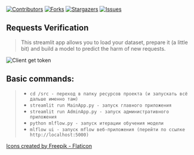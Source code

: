 <!--
*** I took another user's excellent readme as the basis, 
*** because you have to start somewhere! Many thanks 
*** to him for providing the material 🙂
*** https://github.com/othneildrew/Best-README-Template
-->


<!-- PROJECT SHIELDS -->
[![Contributors][contributors-shield]][contributors-url]
[![Forks][forks-shield]][forks-url]
[![Stargazers][stars-shield]][stars-url]
[![Issues][issues-shield]][issues-url]

<!--Entity Manager-->
## Requests Verification

> This streamlit app allows you to load your dataset, prepare it (a little bit) and build a model to predict the harm of new requests.

![Client get token](https://github.com/OneWayDream/Requests_Verification/blob/main/images/application_image.png?raw=true)

## Basic commands:
> * `cd /src - переход в папку ресурсов проекта (и запускать всё дальше именно там)`
> * `streamlit run MainApp.py - запуск главного приложения`
> * `streamlit run AdminApp.py - запуск административного приложения`
> * `python mlflow.py - запуск итерации обучения модели`
> * `mlflow ui - запуск mflow веб-приложения (перейти по ссылке http://localhost:5000)`


<a href="https://www.flaticon.com/free-icons/male" title="Icons source">Icons created by Freepik - Flaticon</a>

<!-- MARKDOWN LINKS-->
<!-- https://www.markdownguide.org/basic-syntax/#reference-style-links -->
[contributors-shield]: https://img.shields.io/github/contributors/OneWayDream/Java-Projects.svg?style=for-the-badge
[contributors-url]: https://github.com/OneWayDream/Java-projects/graphs/contributors
[forks-shield]: https://img.shields.io/github/forks/OneWayDream/Java-Projects.svg?style=for-the-badge
[forks-url]: https://github.com/OneWayDream/Java-projects/network/members
[stars-shield]: https://img.shields.io/github/stars/OneWayDream/Java-Projects.svg?style=for-the-badge
[stars-url]: https://github.com/OneWayDream/Java-projects/stargazers
[issues-shield]: https://img.shields.io/github/issues/OneWayDream/Java-Projects.svg?style=for-the-badge
[issues-url]: https://github.com/OneWayDream/Java-projects/issues

